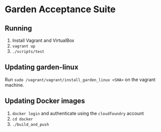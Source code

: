 # Garden Acceptance Suite

## Running

1. Install Vagrant and VirtualBox
1. `vagrant up`
1. `./scripts/test`

## Updating garden-linux

Run `sudo /vagrant/vagrant/install_garden_linux <SHA>` on the vagrant machine.

## Updating Docker images

1. `docker login` and authenticate using the `cloudfoundry` account
1. `cd docker`
1. `./build_and_push`
